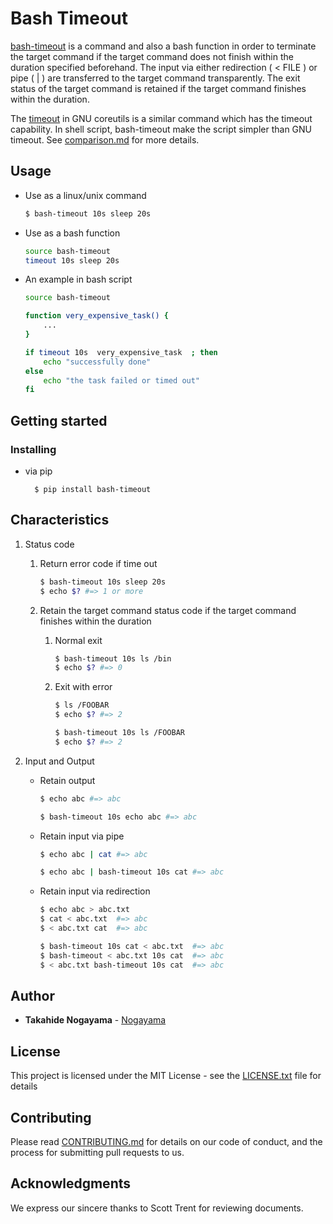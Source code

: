 Bash Timeout
============

[bash-timeout](https://github.com/nogayama/bash-timeout) is a command and also a bash function in order to terminate the target command if the target command does not finish within the duration specified beforehand. 
The input via either redirection ( < FILE ) or pipe ( | ) are transferred to the target command transparently.
The exit status of the target command is retained if the target command finishes within the duration.

The [timeout](https://www.gnu.org/software/coreutils/manual/html_node/timeout-invocation.html) in GNU coreutils is a similar command which has the timeout capability.
In shell script, bash-timeout make the script simpler than GNU timeout.
See [comparison.md](docs/comparison.md) for more details.

Usage
-----

- Use as a linux/unix command

    ```bash
    $ bash-timeout 10s sleep 20s
    ```

- Use as a bash function

    ```bash
    source bash-timeout
    timeout 10s sleep 20s
    ```

- An example in bash script

    ```bash
    source bash-timeout
    
    function very_expensive_task() {
        ...
    }
    
    if timeout 10s  very_expensive_task  ; then
        echo "successfully done"
    else
        echo "the task failed or timed out"
    fi
    ```

Getting started
----------------

<!--### Prerequisites

- `bash` (version 3 or later), `sleep`, `pkill`,`ps`
-->
### Installing

- via pip
    
        $ pip install bash-timeout

<!--- Install via yum
    
    1. Download repository definition
        
        ```bash
        $ sudo curl -kL -o /etc/repos.d/bash-timeout.repo  https://github.com/nogayama/bash-timeout/master/bash-timeout.repo
        ```
    
    2. Do yum command
    
        ```bash
        $ sudo yum install bash-timeout
        ```

- Install via rpm

    1. Do rpm command

        ```bash
        $ sudo rpm -ivh https://github.com/nogayama/bash-timeout/master/bash-timeout.rpm
        ```

- Install executable directory

    1. Copy executable to directory included in `$PATH` environmental variable

        ```bash
        $ curl -kL -o /usr/local/bin/bash-timeout  https://github.com/nogayama/bash-timeout/master/bin/bash-timeout
        $ chmod +x /usr/local/bin/bash-timeout
        ```-->


Characteristics
---------------

1. Status code
    
    1. Return error code if time out

        ```bash
        $ bash-timeout 10s sleep 20s
        $ echo $? #=> 1 or more 
        ```

    2. Retain the target command status code if the target command finishes within the duration

        1. Normal exit
            
            ```bash
            $ bash-timeout 10s ls /bin
            $ echo $? #=> 0
            ```

        2. Exit with error
            
            ```bash
            $ ls /FOOBAR
            $ echo $? #=> 2
            ```
            
            ```bash
            $ bash-timeout 10s ls /FOOBAR
            $ echo $? #=> 2
            ```

2. Input and Output

    - Retain output

        ```bash
        $ echo abc #=> abc 
        ```

        ```bash
        $ bash-timeout 10s echo abc #=> abc 
        ```

    - Retain input via pipe

        ```bash
        $ echo abc | cat #=> abc 
        ```
    
        ```bash
        $ echo abc | bash-timeout 10s cat #=> abc 
        ```

    - Retain input via redirection

        ```bash
        $ echo abc > abc.txt
        $ cat < abc.txt  #=> abc 
        $ < abc.txt cat  #=> abc 
        ```
    
        ```bash
        $ bash-timeout 10s cat < abc.txt  #=> abc 
        $ bash-timeout < abc.txt 10s cat  #=> abc 
        $ < abc.txt bash-timeout 10s cat  #=> abc 
        ```

Author
------

* **Takahide Nogayama** - [Nogayama](https://github.com/nogayama)

License
-------

This project is licensed under the MIT License - see the [LICENSE.txt](LICENSE.txt) file for details

## Contributing

Please read [CONTRIBUTING.md](docs/CONTRIBUTING.md) for details on our code of conduct, and the process for submitting pull requests to us.

Acknowledgments
---------------

We express our sincere thanks to Scott Trent for reviewing documents.

